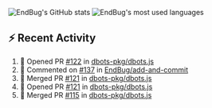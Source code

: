 ![EndBug's GitHub stats](https://github-readme-stats.vercel.app/api?username=endbug&show_icons=true)
![EndBug's most used languages](https://github-readme-stats.vercel.app/api/top-langs/?username=endbug&layout=compact)

## ⚡ Recent Activity

<!--START_SECTION:activity-->
1. 💪 Opened PR [#122](https://github.com//dbots-pkg/dbots.js/pull/122) in [dbots-pkg/dbots.js](https://github.com//dbots-pkg/dbots.js)
2. 💬 Commented on [#137](https://github.com//EndBug/add-and-commit/issues/137) in [EndBug/add-and-commit](https://github.com//EndBug/add-and-commit)
3. 🎉 Merged PR [#121](https://github.com//dbots-pkg/dbots.js/pull/121) in [dbots-pkg/dbots.js](https://github.com//dbots-pkg/dbots.js)
4. 💪 Opened PR [#121](https://github.com//dbots-pkg/dbots.js/pull/121) in [dbots-pkg/dbots.js](https://github.com//dbots-pkg/dbots.js)
5. 🎉 Merged PR [#115](https://github.com//dbots-pkg/dbots.js/pull/115) in [dbots-pkg/dbots.js](https://github.com//dbots-pkg/dbots.js)
<!--END_SECTION:activity-->
